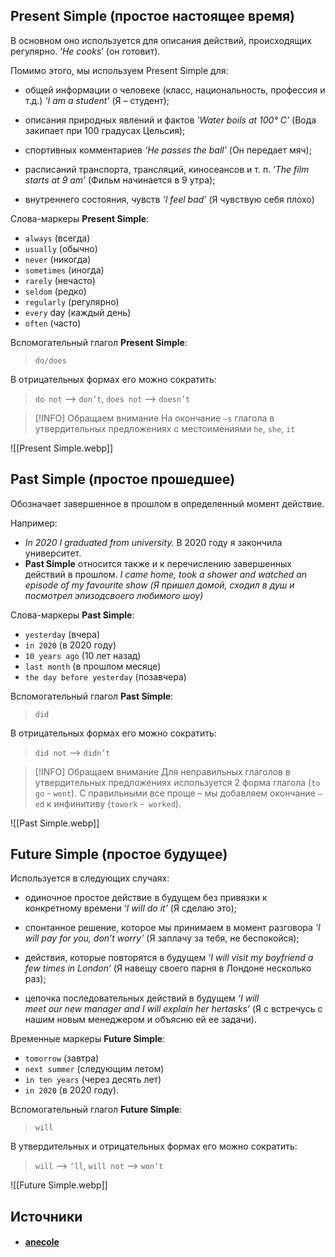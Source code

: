 
## Present Simple (простое настоящее время)

В основном оно используется для описания действий, происходящих регулярно. ‘_He cooks_’ (он готовит).

Помимо этого, мы используем Present Simple для:

- общей информации о человеке (класс, национальность, профессия и т.д.) _‘I am a student’_ (Я – студент);
  
- описания природных явлений и фактов _'Water boils at 100° C’_ (Вода закипает при 100 градусах Цельсия);
  
- спортивных комментариев _‘He passes the ball’_ (Он передает мяч);
  
- расписаний транспорта, трансляций, киносеансов и т. п. ‘_The film starts at 9 am’_ (Фильм начинается в 9 утра);
  
- внутреннего состояния, чувств _‘I feel bad’_ (Я чувствую себя плохо)

Слова-маркеры **Present Simple**:

- `always` (всегда)
- `usually` (обычно)
- `never` (никогда)
- `sometimes` (иногда)
- `rarely` (нечасто)
- `seldom` (редко)
- `regularly` (регулярно)
- `every` day (каждый день)
- `often` (часто)

Вспомогательный глагол **Present Simple**: 
> `do/does`

В отрицательных формах его можно сократить:
> `do not` --> `don’t`, `does not` --> `doesn’t`

> [!INFO] Обращаем внимание
> На окончание `–s` глагола в утвердительных предложениях с местоимениями `he`, `she`, `it`

![[Present Simple.webp]]

## Past Simple (простое прошедшее)

Обозначает завершенное в прошлом в определенный момент действие.

Например:

- _In 2020 I graduated from university._ В 2020 году я закончила университет.
- **Past Simple** относится также и к перечислению завершенных действий в прошлом. _I came home, took a shower and watched an episode of my favourite show (Я пришел домой, сходил в душ и посмотрел эпизодсвоего любимого шоу)_

Слова-маркеры **Past Simple**:

- `yesterday` (вчера)
- `in 2020` (в 2020 году)
- `10 years ago` (10 лет назад)
- `last month` (в прошлом месяце)
- `the day before yesterday` (позавчера)

Вспомогательный глагол **Past Simple**: 
> `did`

В отрицательных формах его можно сократить: 
> `did not` --> `didn’t`

> [!INFO] Обращаем внимание
> Для неправильных глаголов в утвердительных предложениях используется 2 форма глагола (`to go` - `went`). С правильными все проще – мы добавляем окончание `–ed` к инфинитиву (`towork` -` worked`).

![[Past Simple.webp]]

## Future Simple (простое будущее)  

Используется в следующих случаях:

- одиночное простое действие в будущем без привязки к конкретному времени ‘_I will do it’_ (Я сделаю это);

- спонтанное решение, которое мы принимаем в момент разговора _‘I will pay for you, don’t worry’_ (Я заплачу за тебя, не беспокойся);

- действия, которые повторятся в будущем _‘I will visit my boyfriend a few times in London’_ (Я навещу своего парня в Лондоне несколько раз);  

- цепочка последовательных действий в будущем _‘I will meet our new manager and I will explain her hertasks’_ (Я с встречусь с нашим новым менеджером и объясню ей ее задачи). 

Временные маркеры **Future Simple**:

- `tomorrow` (завтра)
- `next summer` (следующим летом)
- `in ten years` (через десять лет)
- `in 2020` (в 2020 году).

Вспомогательный глагол **Future Simple**: 
> `will`

В утвердительных и отрицательных формах его можно сократить: 
> `will` --> `‘ll`, `will not` --> `won’t`

![[Future Simple.webp]]

## Источники
- #### [anecole](https://anecole.com/gayd-po-vremenam-angliyskogo-yazyka)
